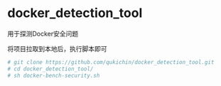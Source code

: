 # docker_detection_tool
用于探测Docker安全问题

将项目拉取到本地后，执行脚本即可
```sh
# git clone https://github.com/qukichin/docker_detection_tool.git
# cd docker_detection_tool/
# sh docker-bench-security.sh 
```
